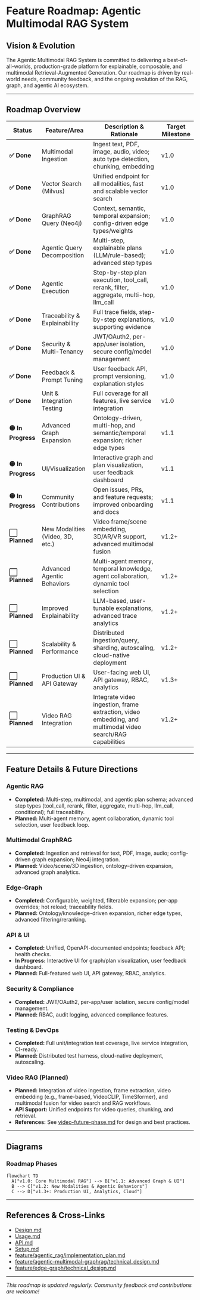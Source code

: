 # Feature Roadmap: Agentic Multimodal RAG System

## Vision & Evolution

The Agentic Multimodal RAG System is committed to delivering a best-of-all-worlds, production-grade platform for explainable, composable, and multimodal Retrieval-Augmented Generation. Our roadmap is driven by real-world needs, community feedback, and the ongoing evolution of the RAG, graph, and agentic AI ecosystem.

---

## Roadmap Overview

| Status      | Feature/Area                | Description & Rationale                                                                 | Target Milestone |
|-------------|-----------------------------|-----------------------------------------------------------------------------------------|------------------|
| **✅ Done** | Multimodal Ingestion        | Ingest text, PDF, image, audio, video; auto type detection, chunking, embedding         | v1.0             |
| **✅ Done** | Vector Search (Milvus)      | Unified endpoint for all modalities, fast and scalable vector search                    | v1.0             |
| **✅ Done** | GraphRAG Query (Neo4j)      | Context, semantic, temporal expansion; config-driven edge types/weights                 | v1.0             |
| **✅ Done** | Agentic Query Decomposition | Multi-step, explainable plans (LLM/rule-based); advanced step types                     | v1.0             |
| **✅ Done** | Agentic Execution           | Step-by-step plan execution, tool_call, rerank, filter, aggregate, multi-hop, llm_call  | v1.0             |
| **✅ Done** | Traceability & Explainability| Full trace fields, step-by-step explanations, supporting evidence                       | v1.0             |
| **✅ Done** | Security & Multi-Tenancy    | JWT/OAuth2, per-app/user isolation, secure config/model management                      | v1.0             |
| **✅ Done** | Feedback & Prompt Tuning    | User feedback API, prompt versioning, explanation styles                                | v1.0             |
| **✅ Done** | Unit & Integration Testing  | Full coverage for all features, live service integration                                | v1.0             |
| **🟡 In Progress** | Advanced Graph Expansion    | Ontology-driven, multi-hop, and semantic/temporal expansion; richer edge types          | v1.1             |
| **🟡 In Progress** | UI/Visualization            | Interactive graph and plan visualization, user feedback dashboard                       | v1.1             |
| **🟡 In Progress** | Community Contributions     | Open issues, PRs, and feature requests; improved onboarding and docs                    | v1.1             |
| **⬜ Planned** | New Modalities (Video, 3D, etc.) | Video frame/scene embedding, 3D/AR/VR support, advanced multimodal fusion              | v1.2+            |
| **⬜ Planned** | Advanced Agentic Behaviors      | Multi-agent memory, temporal knowledge, agent collaboration, dynamic tool selection     | v1.2+            |
| **⬜ Planned** | Improved Explainability         | LLM-based, user-tunable explanations, advanced trace analytics                         | v1.2+            |
| **⬜ Planned** | Scalability & Performance       | Distributed ingestion/query, sharding, autoscaling, cloud-native deployment            | v1.2+            |
| **⬜ Planned** | Production UI & API Gateway     | User-facing web UI, API gateway, RBAC, analytics                                       | v1.3+            |
| **⬜ Planned** | Video RAG Integration           | Integrate video ingestion, frame extraction, video embedding, and multimodal video search/RAG capabilities | v1.2+            |

---

## Feature Details & Future Directions

### Agentic RAG
- **Completed:** Multi-step, multimodal, and agentic plan schema; advanced step types (tool_call, rerank, filter, aggregate, multi-hop, llm_call, conditional); full traceability.
- **Planned:** Multi-agent memory, agent collaboration, dynamic tool selection, user feedback loop.

### Multimodal GraphRAG
- **Completed:** Ingestion and retrieval for text, PDF, image, audio; config-driven graph expansion; Neo4j integration.
- **Planned:** Video/scene/3D ingestion, ontology-driven expansion, advanced graph analytics.

### Edge-Graph
- **Completed:** Configurable, weighted, filterable expansion; per-app overrides; hot reload; traceability fields.
- **Planned:** Ontology/knowledge-driven expansion, richer edge types, advanced filtering/reranking.

### API & UI
- **Completed:** Unified, OpenAPI-documented endpoints; feedback API; health checks.
- **In Progress:** Interactive UI for graph/plan visualization, user feedback dashboard.
- **Planned:** Full-featured web UI, API gateway, RBAC, analytics.

### Security & Compliance
- **Completed:** JWT/OAuth2, per-app/user isolation, secure config/model management.
- **Planned:** RBAC, audit logging, advanced compliance features.

### Testing & DevOps
- **Completed:** Full unit/integration test coverage, live service integration, CI-ready.
- **Planned:** Distributed test harness, cloud-native deployment, autoscaling.

### Video RAG (Planned)
- **Planned:** Integration of video ingestion, frame extraction, video embedding (e.g., frame-based, VideoCLIP, TimeSformer), and multimodal fusion for video search and RAG workflows.
- **API Support:** Unified endpoints for video queries, chunking, and retrieval.
- **References:** See [video-future-phase.md](feature/agentic-multimodal-graphrag/video-future-phase.md) for design and best practices.

---

## Diagrams

### Roadmap Phases
```mermaid
flowchart TD
  A["v1.0: Core Multimodal RAG"] --> B["v1.1: Advanced Graph & UI"]
  B --> C["v1.2: New Modalities & Agentic Behaviors"]
  C --> D["v1.3+: Production UI, Analytics, Cloud"]
```

---

## References & Cross-Links
- [Design.md](Design.md)
- [Usage.md](Usage.md)
- [API.md](API.md)
- [Setup.md](Setup.md)
- [feature/agentic_rag/implementation_plan.md](feature/agentic_rag/implementation_plan.md)
- [feature/agentic-multimodal-graphrag/technical_design.md](feature/agentic-multimodal-graphrag/technical_design.md)
- [feature/edge-graph/technical_design.md](feature/edge-graph/technical_design.md)

---

*This roadmap is updated regularly. Community feedback and contributions are welcome!* 